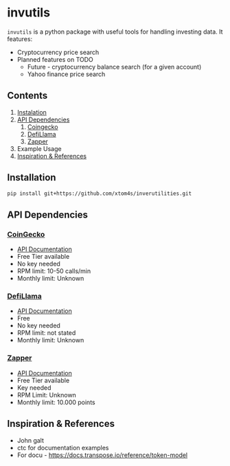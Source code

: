 # invutils
`invutils` is a python package with useful tools for handling investing data. It features:
- Cryptocurrency price search
- Planned features on TODO
	- Future - cryptocurrency balance search (for a given account)
	- Yahoo finance price search

## Contents
1. [Instalation](#installation)
2. [API Dependencies](#api-dependencies)
	1. [Coingecko](#coingecko)
	2. [DefiLlama](#defillama)
	3. [Zapper](#zapper)
3. Example Usage
4. [Inspiration & References](#inspiration-&-references)

## Installation

```sh
pip install git+https://github.com/xtom4s/inverutilities.git
```

## API Dependencies

### [CoinGecko](https://www.coingecko.com/)
- [API Documentation](https://www.coingecko.com/en/api/documentation)
- Free Tier available
- No key needed
- RPM limit: 10-50 calls/min
- Monthly limit: Unknown

### [DefiLlama](https://defillama.com/)
- [API Documentation](https://defillama.com/docs/api)
- Free
- No key needed
- RPM limit: not stated
- Monthly limit: Unknown

### [Zapper](https://zapper.fi/)
- [API Documentation](https://studio.zapper.fi/docs/apis/getting-started)
- Free Tier available
- Key needed
- RPM Limit: Unknown
- Monthly limit: 10.000 points

## Inspiration & References
- John galt
- ctc for documentation examples
- For docu - https://docs.transpose.io/reference/token-model
